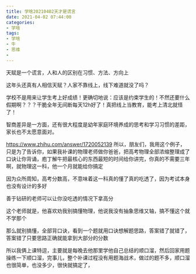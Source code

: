 ```yaml
---
title: 学啥20210402天才是谎言
date: 2021-04-02 07:44:00
categories:
- 学啥
tags:
- 学啥
- 牛
- 思维
- 
---
```

天赋是一个谎言，人和人的区别在习惯、方法、方向上
<!-- more --> 
这年头还真有人相信天赋？人家不靠线上，线下难道就没了吗？

学校不是用来让学生考上好成绩！更确切地说：应该是约束学生的！不然还要什么假期啊？？？干脆全年无间断每天12h好了！真把线上当教育，能考上清北就怪了！

智商差异是一方面，还有很大程度是幼年家庭环境养成的思考和学习习惯的差距，家长也不太愿意面对。

https://www.zhihu.com/answer/1720052139
所以，朋友们，我用这个例子，只是为了告诉你，如果我补课的物理老师做你爸爸，把高考物理全部浓缩整理成了口诀让你背诵，庖丁解牛把最核心的东西最短的时间给你讲完，你真的不需要三年啊，就物理这一科，他一个月就能给你搞定

因为众所周知，高考分数高，不意味着这一科真的懂了真的吃透了，因为考试本身也没有设计的多好

善于钻研的老师可以让你没吃透的情况下拿高分

这个老师就是，他喜欢劝我别搞懂物理，他说我没有抽象思维又轴，搞不懂这个就不学那个

那么就别搞懂，全部背口诀，看到一个题就用口诀想解题思路，答案错了就错了，答案错了只要思路正确就能拿到大部分的分数

所以我俩上课特逗，主要就是每晚去他那里学他自己总结的顺口溜，然后回家用题操练一下顺口溜，完事儿，整个补课过程没有用题海战术，做过的题不多，顺口溜也很简单，也没多少，很快就搞定了，
